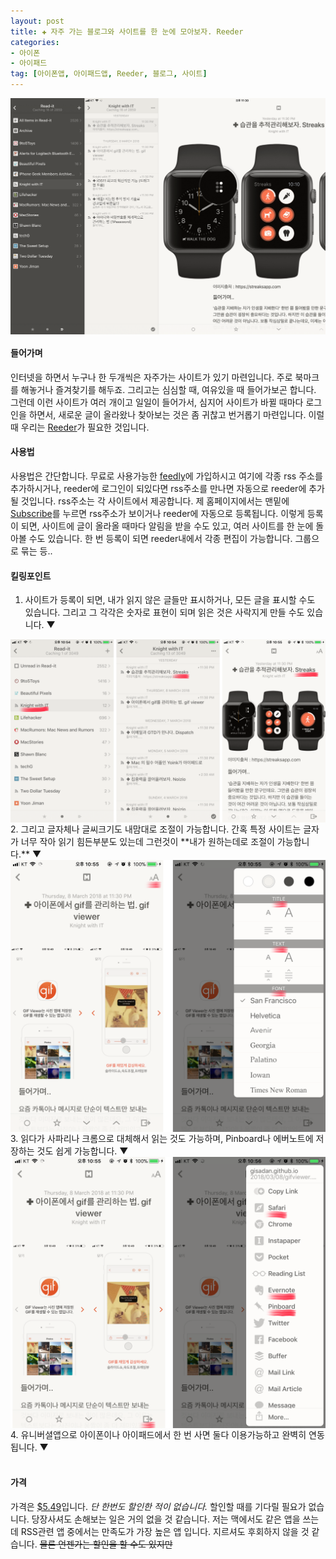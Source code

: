 ```yaml
---  
layout: post  
title: ✚ 자주 가는 블로그와 사이트를 한 눈에 모아보자. Reeder
categories:
- 아이폰
- 아이패드
tag: [아이폰앱, 아이패드앱, Reeder, 블로그, 사이트]
---  
```

<div class="markdown-image">
<img src="/assets/article_images/2018-03-10-reeder/7.png" alt="" align="middle"/></div>

#### 들어가며
인터넷을 하면서 누구나 한 두개씩은 자주가는 사이트가 있기 마련입니다. 주로 북마크를 해놓거나 즐겨찾기를 해두죠. 그리고는 심심할 때, 여유있을 때 들어가보곤 합니다. 그런데 이런 사이트가 여러 개이고 일일이 들어가서, 심지어 사이트가 바뀔 때마다 로그인을 하면서, 새로운 글이 올라왔나 찾아보는 것은 좀 귀찮고 번거롭기 마련입니다. 이럴 때 우리는 [Reeder](http://reederapp.com/ios/)가 필요한 것입니다.

#### 사용법
사용법은 간단합니다. 무료로 사용가능한 [feedly](https://feedly.com/i/welcome)에 가입하시고 여기에 각종 rss 주소를 추가하시거나, reeder에 로그인이 되있다면 rss주소를 만나면 자동으로 reeder에 추가될 것입니다. rss주소는 각 사이트에서 제공합니다. 제 홈페이지에서는 맨밑에 [Subscribe](http://gisadan.github.io/feed.xml)를 누르면 rss주소가 보이거나 reeder에 자동으로 등록됩니다. 이렇게 등록이 되면, 사이트에 글이 올라올 때마다 알림을 받을 수도 있고, 여러 사이트를 한 눈에 돌아볼 수도 있습니다. 한 번 등록이 되면 reeder내에서 각종 편집이 가능합니다. 그룹으로 묶는 등..

#### 킬링포인트
1. 사이트가 등록이 되면, 내가 읽지 않은 글들만 표시하거나, 모든 글을 표시할 수도 있습니다. 그리고 그 각각은 숫자로 표현이 되며 읽은 것은 사락지게 만들 수도 있습니다. ▼
<div class="markdown-image">
<img src="/assets/article_images/2018-03-10-reeder/123.png" alt="" align="middle"/></div>
2. 그리고 글자체나 글씨크기도 내맘대로 조절이 가능합니다. 간혹 특정 사이트는 글자가 너무 작아 읽기 힘든부분도 있는데 그런것이 **내가 원하는데로 조절이 가능합니다.** ▼
<div class="markdown-image">
<img src="/assets/article_images/2018-03-10-reeder/45.png" alt="" align="middle"/></div>
3. 읽다가 사파리나 크롬으로 대체해서 읽는 것도 가능하며, Pinboard나 에버노트에 저장하는 것도 쉽게 가능합니다. ▼
<div class="markdown-image">
<img src="/assets/article_images/2018-03-10-reeder/46.png" alt="" align="middle"/></div>
4. 유니버셜앱으로 아이폰이나 아이패드에서 한 번 사면 둘다 이용가능하고 완벽히 연동됩니다. ▼
<div class="markdown-image">
<img src="/assets/article_images/2018-03-10-reeder/8.png" alt="" align="middle"/></div>

#### 가격
가격은 [$5.49](https://itunes.apple.com/us/app/reeder-3/id697846300?ls=1&mt=8)입니다. *단 한번도 할인한 적이 없습니다.* 할인할 때를 기다릴 필요가 없습니다. 당장사셔도 손해보는 일은 거의 없을 것 같습니다. 저는 맥에서도 같은 앱을 쓰는데 RSS관련 앱 중에서는 만족도가 가장 높은 앱 입니다. 지르셔도 후회하지 않을 것 같습니다. ~~물론 언젠가는 할인을 할 수도 있지만~~
